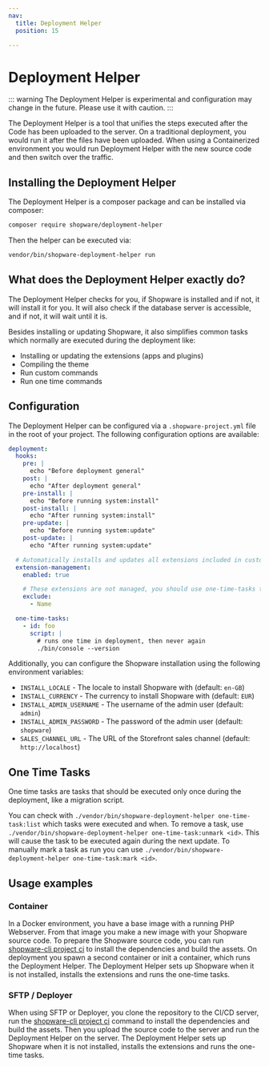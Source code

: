 ```yaml
---
nav:
  title: Deployment Helper
  position: 15

---
```


# Deployment Helper

::: warning
The Deployment Helper is experimental and configuration may change in the future. Please use it with caution.
:::

The Deployment Helper is a tool that unifies the steps executed after the Code has been uploaded to the server.
On a traditional deployment, you would run it after the files have been uploaded. 
When using a Containerized environment you would run Deployment Helper with the new source code and then switch over the traffic.

## Installing the Deployment Helper

The Deployment Helper is a composer package and can be installed via composer:

```bash
composer require shopware/deployment-helper
```

Then the helper can be executed via:

```bash
vendor/bin/shopware-deployment-helper run
```

## What does the Deployment Helper exactly do?

The Deployment Helper checks for you, if Shopware is installed and if not, it will install it for you.
It will also check if the database server is accessible, and if not, it will wait until it is.

Besides installing or updating Shopware, it also simplifies common tasks which normally are executed during the deployment like:

- Installing or updating the extensions (apps and plugins)
- Compiling the theme
- Run custom commands
- Run one time commands

## Configuration

The Deployment Helper can be configured via a `.shopware-project.yml` file in the root of your project.
The following configuration options are available:

```yaml
deployment:
  hooks:
    pre: |
      echo "Before deployment general"
    post: |
      echo "After deployment general"
    pre-install: |
      echo "Before running system:install"
    post-install: |
      echo "After running system:install"
    pre-update: |
      echo "Before running system:update"
    post-update: |
      echo "After running system:update"

  # Automatically installs and updates all extensions included in custom/plugins and custom/apps and composer
  extension-management:
    enabled: true

    # These extensions are not managed, you should use one-time-tasks to manage them
    exclude:
      - Name

  one-time-tasks:
    - id: foo
      script: |
        # runs one time in deployment, then never again
        ./bin/console --version
```

Additionally, you can configure the Shopware installation using the following environment variables:

- `INSTALL_LOCALE` - The locale to install Shopware with (default: `en-GB`)
- `INSTALL_CURRENCY` - The currency to install Shopware with (default: `EUR`)
- `INSTALL_ADMIN_USERNAME` - The username of the admin user (default: `admin`)
- `INSTALL_ADMIN_PASSWORD` - The password of the admin user (default: `shopware`)
- `SALES_CHANNEL_URL` - The URL of the Storefront sales channel (default: `http://localhost`)

## One Time Tasks

One time tasks are tasks that should be executed only once during the deployment, like a migration script.

You can check with `./vendor/bin/shopware-deployment-helper one-time-task:list` which tasks were executed and when.
To remove a task, use `./vendor/bin/shopware-deployment-helper one-time-task:unmark <id>`. This will cause the task to be executed again during the next update.
To manually mark a task as run you can use `./vendor/bin/shopware-deployment-helper one-time-task:mark <id>`.


## Usage examples

### Container

In a Docker environment, you have a base image with a running PHP Webserver.
From that image you make a new image with your Shopware source code.
To prepare the Shopware source code, you can run [shopware-cli project ci](https://sw-cli.fos.gg) to install the dependencies and build the assets.
On deployment you spawn a second container or init a container, which runs the Deployment Helper.
The Deployment Helper sets up Shopware when it is not installed, installs the extensions and runs the one-time tasks.


### SFTP / Deployer

When using SFTP or Deployer, you clone the repository to the CI/CD server, run the [shopware-cli project ci](https://sw-cli.fos.gg) command to install the dependencies and build the assets.
Then you upload the source code to the server and run the Deployment Helper on the server.
The Deployment Helper sets up Shopware when it is not installed, installs the extensions and runs the one-time tasks.
